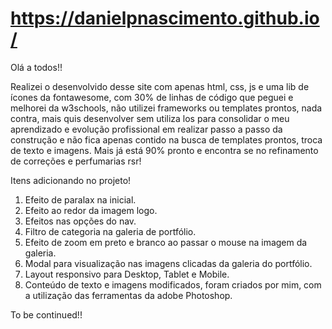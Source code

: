 # https://danielpnascimento.github.io/

Olá a todos!!

Realizei o desenvolvido desse site com apenas html, css, js e uma lib de ícones da fontawesome, com 30% de linhas de código que peguei e melhorei da w3schools, não utilizei frameworks ou templates prontos, nada contra, mais quis desenvolver sem utiliza los para consolidar o meu aprendizado e evolução profissional em realizar passo a passo da construção e não fica apenas contido na busca de templates prontos, troca de texto e imagens. Mais já está 90% pronto e encontra se no refinamento de correções e perfumarias rsr!

Itens adicionando no projeto!

1.	Efeito de paralax na inicial.
2.	Efeito ao redor da imagem logo.
3.	Efeitos nas opções do nav.
4.	Filtro de categoria na galeria de portfólio.
5.	Efeito de zoom em preto e branco ao passar o mouse na imagem da galeria.
6.	Modal para visualização nas imagens clicadas da galeria do portfólio.
7.	Layout responsivo para Desktop, Tablet e Mobile.
8.	Conteúdo de texto e imagens modificados, foram criados por mim, com a utilização das ferramentas da adobe Photoshop.

To be continued!!


